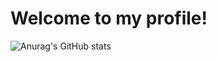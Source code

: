 # Welcome to my profile!
![Anurag's GitHub stats](https://github-readme-stats.vercel.app/api?username=AnyMinorDeerPanda&show_icons=true&bg_color=135,FFB07B,BA7FD3)



